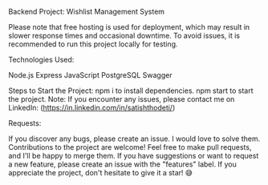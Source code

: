 Backend Project: Wishlist Management System

Please note that free hosting is used for deployment, which may result in slower response times and occasional downtime. To avoid issues, it is recommended to run this project locally for testing.

Technologies Used:

Node.js
Express
JavaScript
PostgreSQL
Swagger

Steps to Start the Project:
 npm i            to install dependencies.
 npm start        to start the project.
Note: If you encounter any issues, please contact me on LinkedIn: (https://in.linkedin.com/in/satishthodeti/)

Requests:

If you discover any bugs, please create an issue. I would love to solve them.
Contributions to the project are welcome! Feel free to make pull requests, and I'll be happy to merge them.
If you have suggestions or want to request a new feature, please create an issue with the "features" label.
If you appreciate the project, don't hesitate to give it a star! 😅
